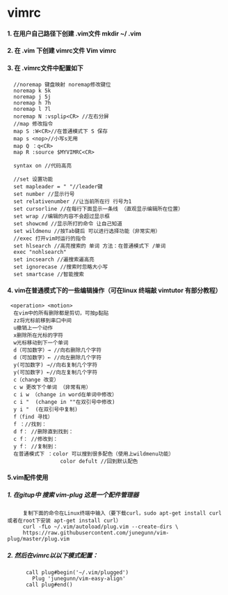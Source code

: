 # vimrc
#### 1. 在用户自己路径下创建 .vim文件 mkdir ~/ .vim 
#### 2. 在 .vim 下创建 vimrc文件 Vim vimrc 
#### 3. 在 .vimrc文件中配置如下 

      //noremap 键盘映射 noremap修改键位
      noremap k 5k
      noremap j 5j
      noremap h 7h
      noremap l 7l
      noremap N :vsplip<CR> //左右分屏
      //map 修改指令
      map S :W<CR>//在普通模式下 S 保存
      map s <nop>//小写s无用
      map Q ：q<CR>
      map R :source $MYVIMRC<CR>
      
      syntax on //代码高亮
      
      //set 设置功能
      set mapleader = " "//leader键
      set number //显示行号
      set relativenumber //让当前所在行 行号为1
      set cursorline //在每行下面显示一条线 （直观显示编辑所在位置）
      set wrap //编辑的内容不会超过显示框
      set showcmd //显示所打的命令 让自己知道
      set wildmenu //按Tab键后 可以进行选择功能（非常实用）
      //exec 打开vim时运行的指令
      set hlsearch //高亮搜索的 单词 方法：在普通模式下 /单词
      exec "nohlsearch"
      set incsearch //遍搜索遍高亮
      set ignorecase //搜索时忽略大小写
      set smartcase //智能搜索
      
#### 4. vim在普通模式下的一些编辑操作（可在linux 终端敲 vimtutor 有部分教程）
     <operation> <motion>
      在vim中的所有删除都是剪切，可按p黏贴
      zz将光标前移到串口中间
      u撤销上一个动作
      x删除所在光标的字符
      w光标移动到下一个单词
      d（可加数字）→ //向右删除几个字符
      d（可加数字）← //向左删除几个字符
      y(可加数字) →//向右复制几个字符
      y(可加数字) ←//向左复制几个字符
      c（change 改变）
      c w 更改下个单词 （非常有用）
      c i w （change in word在单词中修改）
      c i "  (change in ""在双引号中修改)
      y i "  (在双引号中复制)
      f（find 寻找）
      f ：//找到：
      d f： //删除直到找到：
      c f： //修改到：
      y f： //复制到：
      在普通模式下 ：color 可以搜到很多配色（使用上wildmenu功能）
                     color defult //回到默认配色
#### 5.vim配件使用
##### 1. 在gitup中 搜索 vim-plug 这是一个配件管理器
         复制下面的命令在Linux终端中输入（要下载curl，sudo apt-get install curl 或者在root下安装 apt-get install curl）
         curl -fLo ~/.vim/autoload/plug.vim --create-dirs \
         https://raw.githubusercontent.com/junegunn/vim-plug/master/plug.vim
##### 2. 然后在vimrc以以下模式配置：
          call plug#begin('~/.vim/plugged')    
            Plug 'junegunn/vim-easy-align'
          call plug#end()
       
       
       
       
       
       
       
       
       
      
      
      

